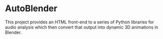 # AutoBlender
This project provides an HTML front-end to a series of Python libraries for audio analysis which then convert that output into dynamic 3D animations in Blender.
